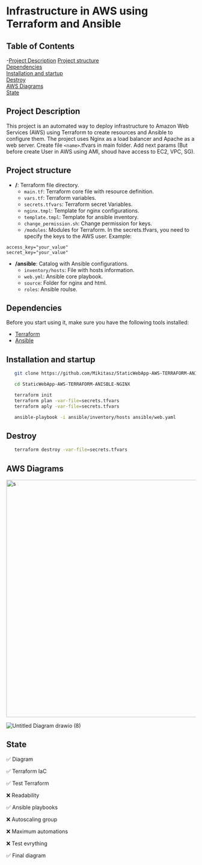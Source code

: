 # Infrastructure in AWS using Terraform and Ansible
## Table of Contents  
-[Project Description](https://github.com/Mikitasz/StaticWebApp-AWS-TERRAFORM-ANISBLE-NGINX/blob/master/README.md#project-description)
[Project structure](https://github.com/Mikitasz/StaticWebApp-AWS-TERRAFORM-ANISBLE-NGINX/blob/master/README.md#project-structure)  
[Dependencies](https://github.com/Mikitasz/StaticWebApp-AWS-TERRAFORM-ANISBLE-NGINX/blob/master/README.md#dependencies)  
[Installation and startup](https://github.com/Mikitasz/StaticWebApp-AWS-TERRAFORM-ANISBLE-NGINX/blob/master/README.md#installation-and-startup)  
[Destroy](https://github.com/Mikitasz/StaticWebApp-AWS-TERRAFORM-ANISBLE-NGINX/blob/master/README.md#destroy)  
[AWS Diagrams](https://github.com/Mikitasz/StaticWebApp-AWS-TERRAFORM-ANISBLE-NGINX/blob/master/README.md#aws-diagrams)  
[State](https://github.com/Mikitasz/StaticWebApp-AWS-TERRAFORM-ANISBLE-NGINX/blob/master/README.md#state)  

## Project Description
This project is an automated way to deploy infrastructure to Amazon Web Services (AWS) using Terraform to create resources and Ansible to configure them. The project uses Nginx as a load balancer and Apache as a web server.
Create file `<name>`.tfvars in main folder. Add next params (But before create User in AWS using AMI, shoud have access to EC2, VPC, SG).
## Project structure

- **/**: Terraform file directory.
  - `main.tf`: Terraform core file with resource definition.
  - `vars.tf`: Terraform variables.
  - `secrets.tfvars`: Terraform secret Variables.
  - `nginx.tmpl`: Template for nginx configurations.
  - `template.tmpl`: Template for ansible inventory.
  - `change_permission.sh`: Change permission for keys.
  - `/modules`: Modules for Terraform.
In the secrets.tfvars, you need to specify the keys to the AWS user.
Example:
```
access_key="your_value"
secret_key="your_value"
```

- **/ansible**: Catalog with Ansible configurations.
  - `inventory/hosts`: File with hosts information.
  - `web.yml`: Ansible core playbook.
  - `source`: Folder for nginx and html.
  - `roles`: Ansible roulse.
  
## Dependencies

Before you start using it, make sure you have the following tools installed:

- [Terraform](https://www.terraform.io/)
- [Ansible](https://www.ansible.com/)


## Installation and startup

```bash
   git clone https://github.com/Mikitasz/StaticWebApp-AWS-TERRAFORM-ANISBLE-NGINX
```
```bash
   cd StaticWebApp-AWS-TERRAFORM-ANISBLE-NGINX
```
```bash
   terraform init
   terraform plan -var-file=secrets.tfvars
   terraform aply -var-file=secrets.tfvars
```

```bash
   ansible-playbook -i ansible/inventory/hosts ansible/web.yaml 
```
## Destroy
```bash
   terraform destroy -var-file=secrets.tfvars
```

## AWS Diagrams














<img width="631" alt="s" src="https://github.com/Mikitasz/StaticWebApp-AWS-TERRAFORM-ANISBLE-NGINX/assets/94795099/24133ce8-8594-4b13-8260-8134d0e65389">

![Untitled Diagram drawio (8)](https://github.com/Mikitasz/StaticWebApp-AWS-TERRAFORM-ANISBLE-NGINX/assets/94795099/b256735d-f08f-4a0a-becf-343687a3d2aa)



## State

✅ Diagram

✅ Terraform IaC

✅ Test Terraform

❌ Readability

✅ Ansible playbooks

❌ Autoscaling group

❌ Maximum automations

❌ Test evrything

✅ Final diagram
